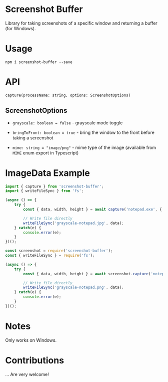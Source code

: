 Screenshot Buffer
====

Library for taking screenshots of a specific window and returning a buffer (for Windows).

# Usage

```
npm i screenshot-buffer --save
```

# API

`capture(processName: string, options: ScreenshotOptions)`

## ScreenshotOptions

* `grayscale: boolean = false` - grayscale mode toggle

* `bringToFront: boolean = true` - bring the window to the front before taking a screenshot

* `mime: string = "image/png"` - mime type of the image (available from `MIME` enum export in Typescript)

# ImageData Example

```ts
import { capture } from 'screenshot-buffer';
import { writeFileSync } from 'fs';

(async () => {
    try {
        const { data, width, height } = await capture('notepad.exe', { bringToFront: true, grayscale: true });

        // Write file directly
        writeFileSync('grayscale-notepad.jpg', data);
    } catch(e) {
        console.error(e);
    }
})();
```

```js
const screenshot = require('screenshot-buffer');
const { writeFileSync } = require('fs');

(async () => {
    try {
        const { data, width, height } = await screenshot.capture('notepad.exe', { bringToFront: true, grayscale: true });

        // Write file directly
        writeFileSync('grayscale-notepad.png', data);
    } catch(e) {
        console.error(e);
    }
})();
```

# Notes

Only works on Windows.

# Contributions

... Are very welcome!